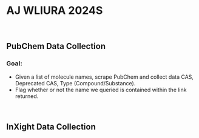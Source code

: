 # AJ WLIURA 2024S

<br>

## PubChem Data Collection

### Goal:

- Given a list of molecule names, scrape PubChem and collect data CAS, Deprecated CAS, Type (Compound/Substance).
- Flag whether or not the name we queried is contained within the link returned.

<br>

## InXight Data Collection

